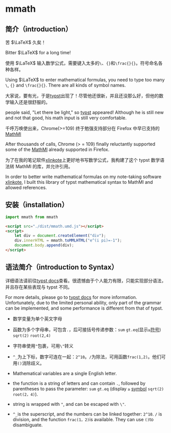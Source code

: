 # mmath

## 简介（introduction）

苦 $\LaTeX$ 久矣！

Bitter $\LaTeX$ for a long time!

使用 $\LaTeX$ 输入数学公式，需要键入太多的`\`、`{}`和`\frac{}{}`。符号命名各种各样。

Using $\LaTeX$ to enter mathematical formulas, you need to type too many `\`, `{}` and `\frac{}{}`. There are all kinds of symbol names.

大家说，要有光，于是[typst](https://github.com/typst/typst)出现了！尽管他还很新，并且还没那么好，但他的数学输入还是很舒服的。

people said, "Let there be light," so [typst](https://github.com/typst/typst) appeared! Although he is still new and not that good, his math input is still very comfortable.

千呼万唤使出来，Chrome(>=109) 终于勉强支持部分在 Firefox 中早已支持的[MathMl](https://developer.mozilla.org/en-US/docs/Web/MathML)

After thousands of calls, Chrome (> = 109) finally reluctantly supported some of the [MathMl](https://developer.mozilla.org/en-US/docs/Web/MathML) already supported in Firefox.

为了在我的笔记软件[xlinkote](https://github.com/xushengfeng/xlinkote)上更好地书写数学公式，我构建了这个 typst 数学语法转 MathMl 的库，并允许引用。

In order to better write mathematical formulas on my note-taking software [xlinkote](https://github.com/xushengfeng/xlinkote), I built this library of typst mathematical syntax to MathMl and allowed references.

## 安装（installation）

```js
import mmath from mmath
```

```html
<script src="./dist/mmath.umd.js"></script>
<script>
    let div = document.createElement("div");
    div.innerHTML = mmath.toMMLHTML("e^(i pi)=-1");
    document.body.append(div);
</script>
```

## 语法简介（introduction to Syntax）

详细语法请前往[typst docs](https://typst.app/docs)查看。很遗憾由于个人能力有限，只能实现部分语法，并且存在某些表现与 typst 不同。

For more details, please go to [typst docs](https://typst.app/docs) for more information. Unfortunately, due to the limited personal ability, only part of the grammar can be implemented, and some performance is different from that of typst.

-   数学变量为单个英文字母
-   函数为多个字母串，可包含`.`，后可接括号传递参数：`sum` `gt.eq`(显示`≥`[符号](https://typst.app/docs/reference/symbols/sym/)) `sqrt(2)` `root(2,4)`
-   字符串使用`"`包裹，可用`\"`转义
-   `^_`为上下标，数字可连在一起：`2^10`。`/`为除法，可用函数`frac(1,2)`。他们可用`()`消除歧义。

-   Mathematical variables are a single English letter.
-   the function is a string of letters and can contain `.`, followed by parentheses to pass the parameter: `sum` `gt.eq` (display `≥` [symbol](https://typst.app/docs/reference/symbols/sym/) `sqrt(2)` `root(2，4)`).
-   string is wrapped with `"`, and can be escaped with `\"`.
-   `^_`is the superscript, and the numbers can be linked together: `2^10`. `/` is division, and the function `frac(1，2)`is available. They can use `()`to disambiguate.
